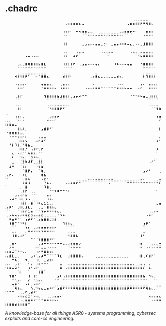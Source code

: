 # .chadrc
⠀⠀⠀⠀⠀⠀⠀⠀⠀⠀⠀⠀⠀⠀⠀⠀⠀⠀⠀⣠⣤⣤⣤⣄⣀⠀⠀⠀⠀⠀⠀⠀⠀⠀⠀⠀⠀⠀⢀⣤⣬⣿⡿⠿⢿⣶⡀⠀⠀⠀⠀⠀⠀⠀⠀⠀⠀⠀⠀⠀⠀⠀⠀⠀⠀
⠀⠀⠀⠀⠀⠀⠀⠀⠀⠀⠀⠀⠀⠀⠀⠀⠀⠀⢸⡿⠁⠀⠉⠙⠻⠿⣶⣦⣀⣠⣤⣤⣤⣤⣤⣤⣶⠿⠟⠫⠉⠀⠀⢀⣿⣿⡇⠀⠀⠀⠀⠀⠀⠀⠀⠀⠀⠀⠀⠀⠀⠀⠀⠀⠀
⠀⠀⠀⠀⠀⠀⠀⠀⠀⠀⠀⠀⠀⠀⠀⠀⠀⠀⢸⡇⠀⠀⠀⠀⣀⣠⣤⠤⣤⣤⣀⡒⠀⣀⣤⡤⠶⠶⠤⣄⡀⠤⣀⣸⣿⣿⡇⠀⠀⠀⠀⠀⠀⠀⠀⠀⠀⠀⠀⠀⠀⠀⠀⠀⠀
⠀⠀⠀⠀⠀⠀⢀⣀⢀⣀⡀⠀⠀⠀⠀⠀⠀⠀⢸⡇⠀⣠⡼⠛⠉⠀⠀⠀⠀⠀⠈⠙⠟⠉⠀⠀⠀⠀⠀⠈⠙⠳⣏⣿⣿⣿⡇⠀⠀⠀⠀⠀⠀⠀⠀⠀⠀⠀⠀⠀⠀⠀⠀⠀⠀
⠀⠀⠀⠀⣴⣤⣿⣻⣿⣿⣷⣿⣧⠀⠀⠀⠀⠀⢸⣿⣸⠋⠀⠠⠴⠶⠒⠒⠲⠆⠀⠀⠀⠀⠘⠓⠒⠒⠲⠶⠀⠀⠈⣿⣿⣿⣇⠀⠀⠀⠀⠀⠀⠀⠀⠀⠀⠀⠀⠀⠀⠀⠀⠀⠀
⠀⠀⠀⢴⡿⣿⡿⠋⠉⠩⠙⣿⣿⣄⠀⠀⠀⠀⣼⣿⠇⠀⠀⠀⠀⠀⠀⣠⣿⣄⣀⣀⣀⣀⣀⣴⣄⠀⠀⠀⠀⠀⠀⡇⢻⣿⣿⠀⠀⠀⠀⠀⠀⠀⠀⠀⠀⠀⠀⠀⠀⠀⠀⠀⠀
⠀⠀⠀⠈⣿⡿⠁⠀⠀⠀⠀⠹⣿⣿⣷⣄⠀⢰⣿⣿⠀⠀⠀⠀⠀⢀⣀⣨⣤⣤⠤⠤⠤⠤⠤⣬⣭⣄⣀⣀⠀⢀⡼⠁⠀⣿⣿⡇⠀⠀⠀⠀⠀⠀⠀⠀⠀⠀⠀⠀⠀⠀⠀⠀⠀
⠀⠀⠀⢠⣿⠁⠀⠀⠀⠀⠀⠀⠹⣿⣿⣿⣷⣼⣿⣿⣠⠴⠖⠚⠉⠉⠀⠀⠀⠀⠀⠀⠀⠀⠀⠀⠀⠀⠀⠈⠉⠙⠓⠶⢤⣸⣿⣇⠀⠀⠀⠀⠀⠀⠀⠀⠀⠀⠀⠀⠀⠀⠀⠀⠀
⠀⠀⠀⠈⣿⠀⠀⠀⠀⠀⠀⠀⠀⠘⢿⣿⣿⡿⠟⠉⠀⠀⠀⠀⠀⠀⠀⠀⠀⠀⠀⠀⠀⠀⠀⠀⠀⠀⠀⠀⠀⠀⠀⠀⠀⠈⠛⢿⣦⣀⠀⠀⠀⠀⠀⠀⠀⠀⠀⠀⠀⠀⠀⠀⠀
⠀⠀⠀⠸⣿⢰⠀⠀⠀⠀⠀⠀⠀⣠⣾⡿⠋⠀⠀⠀⠀⠀⠀⠀⠀⠀⠀⠀⠀⠀⠀⠀⠀⠀⠀⠀⠀⠀⠀⠀⠀⠀⠀⠀⠀⠀⠀⠘⡿⣿⣷⣤⣀⠀⠀⠀⠀⠀⠀⠀⠀⠀⠀⠀⠀
⠀⠀⠀⠀⣿⡼⡀⠀⠀⠀⠀⣠⣾⡿⠋⠀⠀⠀⠀⠀⠀⠀⠀⠀⠀⠀⠀⠀⠀⠀⠀⠀⠀⠀⠀⠀⠀⠀⠀⠀⠀⠀⠀⠀⠀⠀⠀⠀⡇⠈⢿⣻⣿⣷⣦⡀⠀⠀⠀⠀⠀⠀⠀⠀⠀
⠀⠀⠀⠀⢻⣧⢅⠀⠀⢀⡾⣻⠟⠀⠀⠀⠀⠀⠀⠀⠀⠀⠀⠀⠀⠀⠀⠀⠀⠀⠀⠀⠀⠀⠀⠀⠀⠀⠀⠀⠀⠀⠀⠀⠀⠀⠀⢠⠇⠀⠘⡇⠹⣇⠙⢿⣦⣀⠀⠀⠀⠀⠀⠀⠀
⠀⠀⠀⠀⠘⣿⡌⡀⣰⡟⢡⡏⠀⠀⠀⠀⠀⠀⠀⠀⠀⠀⠀⠀⠀⠀⠀⠀⠀⠀⠀⠀⠀⠀⠀⠀⠀⠀⠀⠀⠀⠀⠀⠀⠀⠀⠀⡜⠀⠀⠀⡗⠀⠹⣆⠀⠙⢿⣷⡀⠀⠀⠀⠀⠀
⠀⠀⠀⠀⠀⢻⣧⣰⡟⠀⢸⡇⠀⠀⠀⠀⠀⠀⠀⠀⠀⠀⠀⠀⠀⠀⠀⠀⠀⠀⠀⠀⠀⠀⠀⠀⠀⠀⠀⠀⠀⠀⠀⠀⠀⢀⠞⠁⠀⠀⣰⠿⠀⠀⢻⡄⠀⠀⠙⢿⣧⠀⠀⠀⠀
⠀⠀⠀⠀⠀⠈⣿⡟⡄⠀⠈⢷⡀⠀⠀⠀⠀⠀⠀⠀⠀⠀⠀⠀⠀⠀⠀⠀⠀⠀⠀⠀⠀⠀⠀⠀⠀⠀⠀⠀⠀⠀⠀⣠⠔⠃⠀⠀⢀⣴⠏⠂⠀⠀⠘⣧⡀⠀⠀⠀⠻⣷⡀⠀⠀
⠀⠀⠀⠀⠀⢰⣿⢹⠀⠀⠀⠈⠳⣄⡀⠀⠀⠀⠀⣀⣠⣤⡴⠶⠒⠒⠛⠛⠛⠛⠛⠛⢛⠛⠒⠒⠒⠒⠶⠶⠶⠶⠿⠥⠤⠤⠴⠶⡟⠁⠀⠀⠀⢀⠀⣿⠀⠀⠀⠀⠀⠹⣷⡀⠀
⠀⠀⠀⠀⠀⣼⡏⠀⢠⣄⠀⠀⠀⠀⠉⠙⠛⠉⠉⠙⠀⠀⠀⠀⠀⠀⠀⠀⠀⠀⠀⠀⠀⠀⠀⠀⠀⠀⠀⠀⠀⠀⠀⠀⠀⠀⠀⠁⠀⠀⢀⣠⠾⢻⡇⢻⢀⠀⠀⠀⠀⠀⢻⣇⠀
⠀⠀⠀⠀⠀⣿⡇⠀⣾⠉⠷⣄⣂⣂⣀⠀⠀⠀⠀⠀⠀⠀⠀⠀⠀⠀⠀⠀⠀⠀⠀⠀⠀⠀⠀⠀⠀⠀⠀⠀⠀⠀⠀⠀⠀⠀⠀⣀⣤⢴⡟⠁⠀⣼⣧⣼⡧⠄⢀⣠⣤⠀⣿⣿⣦
⠀⢀⣄⣀⣀⣿⣧⡶⢿⣀⣠⡼⠋⠉⠉⠙⠳⢦⣄⠀⠀⠀⠀⠀⠀⠀⠀⠀⠀⠀⠀⠀⠀⠀⠀⠀⠀⠀⠀⠀⠀⠀⠀⠀⢀⣴⠞⠉⠀⠈⠷⣤⠾⠛⠀⢨⡽⠟⠋⣩⣯⣾⣿⣙⣿
⠀⠸⣿⡉⠉⠛⡇⠀⠀⠀⠀⠀⠀⠀⠀⠀⠀⠀⠹⣿⣦⡀⠀⠀⠀⠀⠀⠀⠀⠀⠀⠀⠀⠀⠀⠀⠀⠀⠀⠀⠀⠀⠀⣰⠟⠁⠀⠀⠀⠀⠀⠀⠀⠀⠀⠘⣧⣠⣶⣿⢿⣿⣯⣿⡏
⠀⠀⢹⣷⣀⡴⠃⠀⠀⠀⠀⠀⠀⠀⠀⠀⠀⠀⠀⠸⣿⣿⣆⠀⠀⠀⠀⠀⠀⠀⠀⠀⠀⠀⠀⠀⠀⠀⠀⠀⠀⠀⢰⠏⠀⠀⠀⠀⠀⠀⠀⠀⠀⠀⠀⠀⠀⠉⠁⠹⣿⣿⣿⠛⠁
⠀⢠⣿⠁⠀⠀⠀⠀⠀⢀⡴⠚⠉⢉⣉⣉⠉⠉⠒⠲⣿⣿⣿⣎⠀⠀⠀⠀⠀⠀⠀⠀⠀⠀⠀⠀⠀⠀⠀⠀⠀⠀⣿⠀⢀⡠⣖⣦⣭⣤⣥⣐⠒⠦⢄⡀⠀⠀⠀⡤⠿⣿⣦⣤⠀
⣤⣾⣇⣀⡀⠀⠀⠀⣠⠎⣠⡴⠛⠉⠉⠉⠹⣆⠀⢀⣿⣿⣿⣿⡄⠀⠀⠀⢀⣀⣀⣀⣀⣀⣀⣀⣀⣀⡀⠀⠀⠀⣿⢀⠎⣾⠋⠀⠀⠀⠀⠉⠳⣄⠀⠙⡄⠀⠀⣧⣀⣤⡾⠟⠀
⢿⣥⣀⣺⠇⠀⠀⢠⠇⣰⠏⠀⠀⠀⠀⠀⠀⣿⠀⣸⣿⣿⣿⣿⣿⣿⣿⣿⣿⣿⣿⣿⣿⣿⣿⣿⣿⣿⣿⣿⣷⣶⣿⡜⠀⣇⠀⠀⠀⠀⠀⠀⠀⢹⠀⠀⠁⠀⠀⢸⣿⠁⠀⠀⠀
⠀⠹⣿⡁⠀⠀⠀⢸⠀⣯⠀⠀⠀⠀⠀⢀⣴⠃⣰⣿⣿⣿⣿⣿⣿⣿⣿⣿⣿⣿⣿⣿⣿⣿⣿⣿⣿⣿⣿⣿⣿⣿⣿⣷⡀⠙⢦⡀⠀⠀⠀⣀⣴⠏⠀⢀⡇⠀⣰⡿⠁⠀⠀⠀⠀
⠀⠀⠈⢿⣦⡀⠀⠀⢣⡘⢦⣄⣀⣤⠶⠋⣡⣾⠟⠿⠿⠿⢿⣿⣿⣿⣿⣿⣿⣿⣿⣿⣿⣿⣿⣿⣿⣿⡿⠿⠿⠿⠿⠟⢿⣦⣀⠉⠉⠉⠉⠉⠀⢀⡤⢋⣠⡾⠋⠀⠀⠀⠀⠀⠀
⠀⠀⠀⠀⠉⡛⣷⣶⣤⡭⠷⠤⣤⣴⣶⣟⡛⠁⠀⠀⠀⠀⠀⠀⠀⠀⠀⠀⠀⠀⠀⠀⠀⠀⠀⠀⠀⠀⠀⠀⠀⠀⠀⠀⠀⠙⣻⣿⣷⣶⣶⣶⣴⣷⣾⣿⠛⠀⠀⠀⠀⠀⠀⠀⠀

*A knowledge-base for all things ASRG - systems programming, cybersec exploits and core-cs engineering.*
